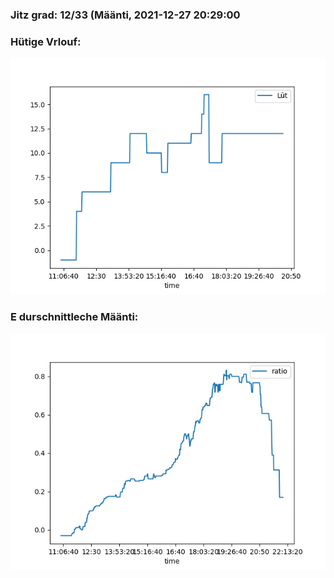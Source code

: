 ### Jitz grad: 12/33 (Määnti, 2021-12-27 20:29:00

### Hütige Vrlouf:
![Graph](Today.png)

### E durschnittleche Määnti:
![Graph](Määnti.png)